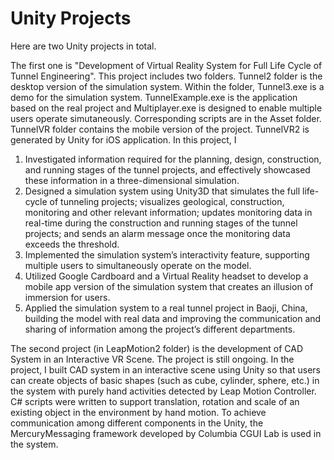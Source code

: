 # Unity Projects
Here are two Unity projects in total. 

The first one is "Development of Virtual Reality System for Full Life Cycle of Tunnel Engineering". This project includes two folders. Tunnel2 folder is the desktop version of the simulation system. Within the folder, Tunnel3.exe is a demo for the simulation system. TunnelExample.exe is the application based on the real project and Multiplayer.exe is designed to enable multiple users operate simutaneously. Corresponding scripts are in the Asset folder. TunnelVR folder contains the mobile version of the project. TunnelVR2 is generated by Unity for iOS application. In this project, I
1. Investigated information required for the planning, design, construction, and running stages of the tunnel projects, and
effectively showcased these information in a three-dimensional simulation.
2. Designed a simulation system using Unity3D that simulates the full life-cycle of tunneling projects; visualizes geological,
construction, monitoring and other relevant information; updates monitoring data in real-time during the construction and
running stages of the tunnel projects; and sends an alarm message once the monitoring data exceeds the threshold.
3. Implemented the simulation system’s interactivity feature, supporting multiple users to simultaneously operate on the model.
4. Utilized Google Cardboard and a Virtual Reality headset to develop a mobile app version of the simulation system that creates an
illusion of immersion for users.
5. Applied the simulation system to a real tunnel project in Baoji, China, building the model with real data and improving the
communication and sharing of information among the project’s different departments.

The second project (in LeapMotion2 folder) is the development of CAD System in an Interactive VR Scene. The project is still ongoing. In the project, I built CAD system in an interactive scene using Unity so that users can create objects of basic shapes (such as cube, cylinder, sphere, etc.) in the system with purely hand activities detected by Leap Motion Controller. C# scripts were written to support translation, rotation and scale of an existing object in the environment by hand motion. To achieve communication among different components in the Unity, the MercuryMessaging framework developed by Columbia CGUI Lab is used in the system.

